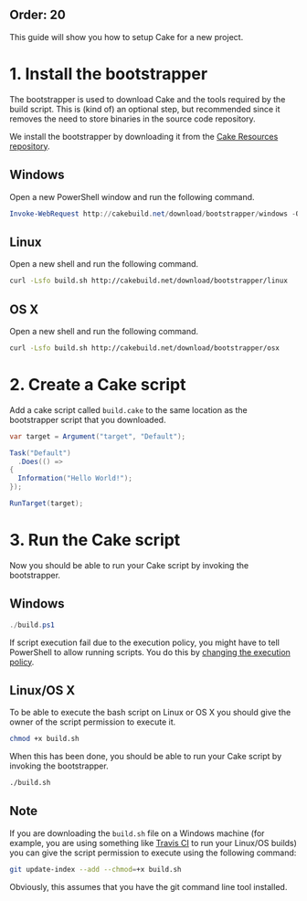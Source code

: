 ﻿Order: 20
---

This guide will show you how to setup Cake for a new project.

# 1. Install the bootstrapper

The bootstrapper is used to download Cake and the tools required by the
build script. This is (kind of) an optional step, but recommended since
it removes the need to store binaries in the source code repository.

We install the bootstrapper by downloading it from the [Cake Resources
repository](https://github.com/cake-build/resources).

## Windows

Open a new PowerShell window and run the following command.

```powershell
Invoke-WebRequest http://cakebuild.net/download/bootstrapper/windows -OutFile build.ps1
```

## Linux

Open a new shell and run the following command.

```bash
curl -Lsfo build.sh http://cakebuild.net/download/bootstrapper/linux
```

## OS X

Open a new shell and run the following command.

```bash
curl -Lsfo build.sh http://cakebuild.net/download/bootstrapper/osx
```

# 2. Create a Cake script

Add a cake script called `build.cake` to the same location as the
bootstrapper script that you downloaded.

```csharp
var target = Argument("target", "Default");

Task("Default")
  .Does(() =>
{
  Information("Hello World!");
});

RunTarget(target);
```

# 3. Run the Cake script

Now you should be able to run your Cake script by invoking the bootstrapper.

## Windows

```powershell
./build.ps1
```

If script execution fail due to the execution policy, you might have to
tell PowerShell to allow running scripts. You do this by
[changing the execution policy](https://technet.microsoft.com/en-us/library/ee176961.aspx).

## Linux/OS X

To be able to execute the bash script on Linux or OS X you should
give the owner of the script permission to execute it.

```bash
chmod +x build.sh
```

When this has been done, you should be able to run your Cake script
by invoking the bootstrapper.

```bash
./build.sh
```

## Note

If you are downloading the `build.sh` file on a Windows machine (for example, you are using something like [Travis CI](https://travis-ci.org/) to run your Linux/OS builds) you can give the script permission to execute using the following command:

```bash
git update-index --add --chmod=+x build.sh
```

Obviously, this assumes that you have the git command line tool installed.
